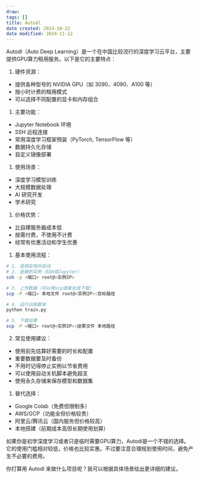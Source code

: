 ```yaml
---
draw:
tags: []
title: Autodl
date created: 2024-10-22
date modified: 2024-11-12
---
```


Autodl（Auto Deep Learning）是一个在中国比较流行的深度学习云平台，主要提供GPU算力租用服务。以下是它的主要特点：

1. 硬件资源：
- 提供各种型号的 NVIDIA GPU（如 3090、4090、A100 等）
- 按小时计费的租用模式
- 可以选择不同配置的显卡和内存组合

1. 主要功能：
- Jupyter Notebook 环境
- SSH 远程连接
- 常用深度学习框架预装（PyTorch, TensorFlow 等）
- 数据持久化存储
- 自定义镜像部署

1. 使用场景：
- 深度学习模型训练
- 大规模数据处理
- AI 研究开发
- 学术研究

1. 价格优势：
- 比自建服务器成本低
- 按需付费，不使用不计费
- 经常有优惠活动和学生优惠

1. 基本使用流程：

```bash
# 1. 选择实例并启动
# 2. 连接到实例（SSH或Jupyter）
ssh -p <端口> root@<实例IP>

# 3. 上传数据（可以用scp或者在线下载）
scp -P <端口> 本地文件 root@<实例IP>:目标路径

# 4. 运行训练脚本
python train.py

# 5. 下载结果
scp -P <端口> root@<实例IP>:结果文件 本地路径
```

2. 常见使用建议：
- 使用前先估算好需要的时长和配置
- 重要数据要及时备份
- 不用时记得停止实例以节省费用
- 可以使用自动关机脚本避免超支
- 使用永久存储来保存模型和数据集

1. 替代选择：
- Google Colab（免费但限制多）
- AWS/GCP（功能全但价格较贵）
- 阿里云/腾讯云（国内服务但价格较高）
- 本地搭建（前期成本高但长期使用划算）

如果你是初学深度学习或者只是临时需要GPU算力，Autodl是一个不错的选择。它的使用门槛相对较低，价格也比较实惠。不过要注意合理规划使用时间，避免产生不必要的费用。

你打算用 Autodl 来做什么项目呢？我可以根据具体场景给出更详细的建议。
